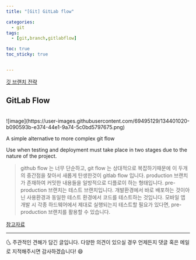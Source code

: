 ```yaml
---
title: "[Git] GitLab flow"

categories:
  - git
tags:
  - [git,branch,gitlabflow]

toc: true
toc_sticky: true


---
```


[깃 브랜치 전략](https://chanhyukpark-tech.github.io/git/branch-strategy/)

## GitLab Flow
<br>
![image](https://user-images.githubusercontent.com/69495129/134401020-b090593b-e374-44e1-9a74-5c0bd5797675.png)


A simple alternative to more complex git flow

Use when testing and deployment must take place in two stages due to the nature of the project.

> github flow 는 너무 단순하고, git flow 는 상대적으로 복잡하기때문에 이 두개의 중간점을 찾아서 새롭게 탄생한것이 gitlab flow 입니다.  production 브랜치가 존재하여 커밋한 내용들을 일방적으로 디플로이 하는 형태입니다. pre-production 브랜치는 테스트 브랜치입니다. 개발환경에서 바로 배포하는 것이아닌 사용환경과 동일한 테스트 환경에서 코드를 테스트하는 것입니다. 모바일 앱 개발 시 각종 하드웨어에서 제대로 실행되는지 테스트할 필요가 있다면, pre-production 브랜치를 활용할 수 있습니다.


[참고자료](https://nomad-programmer.tistory.com/39)
***


🌜 주관적인 견해가 담긴 글입니다. 다양한 의견이 있으실 경우
언제든지 댓글 혹은 메일로 지적해주시면 감사하겠습니다! 😄

  





